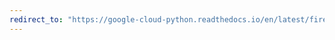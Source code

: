 ```yaml
---
redirect_to: "https://google-cloud-python.readthedocs.io/en/latest/firestore/transaction.html"
---
```

